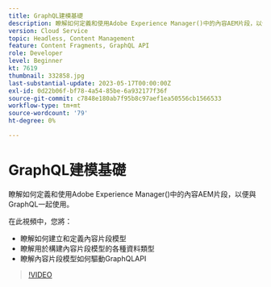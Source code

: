 ```yaml
---
title: GraphQL建模基礎
description: 瞭解如何定義和使用Adobe Experience Manager()中的內容AEM片段，以便與GraphQL一起使用。
version: Cloud Service
topic: Headless, Content Management
feature: Content Fragments, GraphQL API
role: Developer
level: Beginner
kt: 7619
thumbnail: 332858.jpg
last-substantial-update: 2023-05-17T00:00:00Z
exl-id: 0d22b06f-bf78-4a54-85be-6a932177f36f
source-git-commit: c7848e180ab7f95b8c97aef1ea50556cb1566533
workflow-type: tm+mt
source-wordcount: '79'
ht-degree: 0%

---
```


# GraphQL建模基礎

瞭解如何定義和使用Adobe Experience Manager()中的內容AEM片段，以便與GraphQL一起使用。

在此視頻中，您將：

+ 瞭解如何建立和定義內容片段模型
+ 瞭解用於構建內容片段模型的各種資料類型
+ 瞭解內容片段模型如何驅動GraphQLAPI

>[!VIDEO](https://video.tv.adobe.com/v/332858?quality=12&learn=on)
